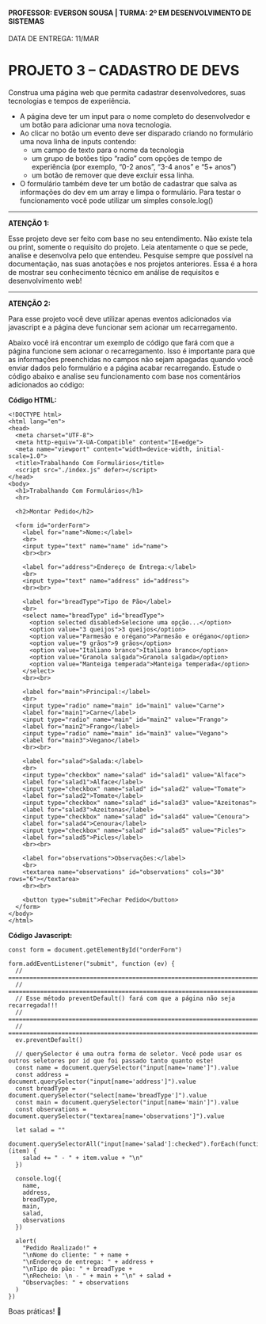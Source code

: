 #### PROFESSOR: EVERSON SOUSA | TURMA: 2º EM DESENVOLVIMENTO DE SISTEMAS

DATA DE ENTREGA: 11/MAR
# PROJETO 3 – CADASTRO DE DEVS

Construa uma página web que permita cadastrar desenvolvedores, suas tecnologias e tempos de experiência. 

- A página deve ter um input para o nome completo do desenvolvedor e um botão para adicionar uma nova tecnologia.
- Ao clicar no botão um evento deve ser disparado criando no formulário uma nova linha de inputs contendo:
    - um campo de texto para o nome da tecnologia
    - um grupo de botões tipo “radio” com opções de tempo de experiência (por exemplo, “0-2 anos”, “3-4 anos” e “5+ anos”)
    - um botão de remover que deve excluir essa linha.
- O formulário também deve ter um botão de cadastrar que salva as informações do dev em um array e limpa o formulário. Para testar o funcionamento você pode utilizar um simples console.log()

---
**ATENÇÃO 1:**

Esse projeto deve ser feito com base no seu entendimento. Não existe tela ou print, somente o requisito do projeto. Leia atentamente o que se pede, analise e desenvolva pelo que entendeu. Pesquise sempre que possível na documentação, nas suas anotações e nos projetos anteriores. Essa é a hora de mostrar seu conhecimento técnico em análise de requisitos e desenvolvimento web!

---

**ATENÇÃO 2:**

Para esse projeto você deve utilizar apenas eventos adicionados via javascript e a página deve funcionar sem acionar um recarregamento.

Abaixo você irá encontrar um exemplo de código que fará com que a página funcione sem acionar o recarregamento. Isso é importante para que as informações preenchidas no campos não sejam apagadas quando você enviar dados pelo formulário e a página acabar recarregando. Estude o código abaixo e analise seu funcionamento com base nos comentários adicionados ao código:

**Código HTML:**

```
<!DOCTYPE html>
<html lang="en">
<head>
  <meta charset="UTF-8">
  <meta http-equiv="X-UA-Compatible" content="IE=edge">
  <meta name="viewport" content="width=device-width, initial-scale=1.0">
  <title>Trabalhando Com Formulários</title>
  <script src="./index.js" defer></script>
</head>
<body>
  <h1>Trabalhando Com Formulários</h1>
  <hr>

  <h2>Montar Pedido</h2>

  <form id="orderForm">
    <label for="name">Nome:</label>
    <br>
    <input type="text" name="name" id="name">
    <br><br>

    <label for="address">Endereço de Entrega:</label>
    <br>
    <input type="text" name="address" id="address">
    <br><br>

    <label for="breadType">Tipo de Pão</label>
    <br>
    <select name="breadType" id="breadType">
      <option selected disabled>Selecione uma opção...</option>
      <option value="3 queijos">3 queijos</option>
      <option value="Parmesão e orégano">Parmesão e orégano</option>
      <option value="9 grãos">9 grãos</option>
      <option value="Italiano branco">Italiano branco</option>
      <option value="Granola salgada">Granola salgada</option>
      <option value="Manteiga temperada">Manteiga temperada</option>
    </select>
    <br><br>

    <label for="main">Principal:</label>
    <br>
    <input type="radio" name="main" id="main1" value="Carne">
    <label for="main1">Carne</label>
    <input type="radio" name="main" id="main2" value="Frango">
    <label for="main2">Frango</label>
    <input type="radio" name="main" id="main3" value="Vegano">
    <label for="main3">Vegano</label>
    <br><br>

    <label for="salad">Salada:</label>
    <br>
    <input type="checkbox" name="salad" id="salad1" value="Alface">
    <label for="salad1">Alface</label>
    <input type="checkbox" name="salad" id="salad2" value="Tomate">
    <label for="salad2">Tomate</label>
    <input type="checkbox" name="salad" id="salad3" value="Azeitonas">
    <label for="salad3">Azeitonas</label>
    <input type="checkbox" name="salad" id="salad4" value="Cenoura">
    <label for="salad4">Cenoura</label>
    <input type="checkbox" name="salad" id="salad5" value="Picles">
    <label for="salad5">Picles</label>
    <br><br>

    <label for="observations">Observações:</label>
    <br>
    <textarea name="observations" id="observations" cols="30" rows="6"></textarea>
    <br><br>

    <button type="submit">Fechar Pedido</button>
  </form>
</body>
</html>
```

**Código Javascript:**
```
const form = document.getElementById("orderForm")

form.addEventListener("submit", function (ev) {
  // ==========================================================================
  // ==========================================================================
  // Esse método preventDefault() fará com que a página não seja recarregada!!!  
  // ==========================================================================
  // ==========================================================================
  ev.preventDefault()

  // querySelector é uma outra forma de seletor. Você pode usar os outros seletores por id que foi passado tanto quanto este!
  const name = document.querySelector("input[name='name']").value
  const address = document.querySelector("input[name='address']").value
  const breadType = document.querySelector("select[name='breadType']").value
  const main = document.querySelector("input[name='main']").value
  const observations = document.querySelector("textarea[name='observations']").value

  let salad = ""
  document.querySelectorAll("input[name='salad']:checked").forEach(function (item) {
    salad += " - " + item.value + "\n"
  })

  console.log({
    name,
    address,
    breadType,
    main,
    salad,
    observations
  })

  alert(
    "Pedido Realizado!" +
    "\nNome do cliente: " + name +
    "\nEndereço de entrega: " + address +
    "\nTipo de pão: " + breadType +
    "\nRecheio: \n - " + main + "\n" + salad +
    "Observações: " + observations
  )
})
```

Boas práticas! :call_me_hand:

